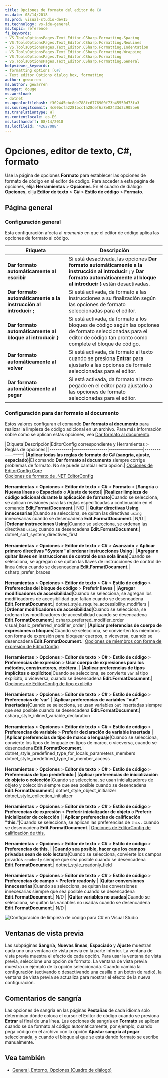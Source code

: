 ```yaml
---
title: Opciones de formato del editor de C#
ms.date: 08/14/2018
ms.prod: visual-studio-dev15
ms.technology: vs-ide-general
ms.topic: reference
f1_keywords:
- VS.ToolsOptionsPages.Text_Editor.CSharp.Formatting.Spacing
- VS.ToolsOptionsPages.Text_Editor.CSharp.Formatting.NewLines
- VS.ToolsOptionsPages.Text_Editor.CSharp.Formatting.Indentation
- VS.ToolsOptionsPages.Text_Editor.CSharp.Formatting.Wrapping
- VS.ToolsOptionsPages.Text_Editor.CSharp.Formatting
- VS.ToolsOptionsPages.Text_Editor.CSharp.Formatting.General
helpviewer_keywords:
- formatting options [C#]
- Text editor Options dialog box, formatting
author: gewarren
ms.author: gewarren
manager: douge
ms.workload:
- dotnet
ms.openlocfilehash: f302445ebc8de788fc6776900f73b45550d73fa3
ms.sourcegitcommit: 4c60bcfa2281bcc1a28def6a8e02433d2c905be6
ms.translationtype: HT
ms.contentlocale: es-ES
ms.lasthandoff: 08/14/2018
ms.locfileid: "42627088"
---
```

# <a name="options-text-editor-c-formatting"></a>Opciones, editor de texto, C#, formato

Use la página de opciones **Formato** para establecer las opciones de formato de código en el editor de código. Para acceder a esta página de opciones, elija **Herramientas** > **Opciones**. En el cuadro de diálogo **Opciones**, elija **Editor de texto** > **C#** > **Estilo de código** > **Formato**.

## <a name="general-page"></a>Página general

### <a name="general-settings"></a>Configuración general

Esta configuración afecta al *momento* en que el editor de código aplica las opciones de formato al código.

|Etiqueta|Descripción|
|-----------|-----------------|
|**Dar formato automáticamente al escribir**|Si está desactivada, las opciones **Dar formato automáticamente a la instrucción al introducir ;** y **Dar formato automáticamente al bloque al introducir }** están desactivadas.|
|**Dar formato automáticamente a la instrucción al introducir ;**|Si está activada, da formato a las instrucciones a su finalización según las opciones de formato seleccionadas para el editor.|
|**Dar formato automáticamente al bloque al introducir }**|Si está activada, da formato a los bloques de código según las opciones de formato seleccionadas para el editor de código tan pronto como complete el bloque de código.|
|**Dar formato automáticamente al volver**|Si está activada, da formato al texto cuando se presiona **Entrar** para ajustarlo a las opciones de formato seleccionadas para el editor.|
|**Dar formato automáticamente al pegar**|Si está activada, da formato al texto pegado en el editor para ajustarlo a las opciones de formato seleccionadas para el editor.|

### <a name="format-document-settings"></a>Configuración para dar formato al documento

Estos valores configuran el comando **Dar formato al documento** para realizar la limpieza de código adicional en un archivo. Para más información sobre cómo se aplican estas opciones, vea [Dar formato al documento](../code-styles-and-quick-actions.md#format-document-command).

|Etiqueta|Descripción|EditorConfig correspondiente y Herramientas > Reglas de opciones|
|-----------|-----------------|-----------------|-----------------|
|**Aplicar todas las reglas de formato de C# (sangría, ajuste, espaciado)**|El comando **Dar formato al documento** siempre corrige problemas de formato. No se puede cambiar esta opción.| [Opciones de EditorConfig Core](../../ide/create-portable-custom-editor-options.md)<br/>[Opciones de formato de .NET EditorConfig](../../ide/editorconfig-code-style-settings-reference.md#formatting-conventions)<br/><br/>**Herramientas** > **Opciones** > **Editor de texto** > **C#** > **Formato** > [**Sangría** o **Nuevas líneas** o **Espaciado** o **Ajuste de texto**]|
|**Realizar limpieza de código adicional durante la aplicación de formato**|Cuando se selecciona, se aplican revisiones para las reglas especificadas a continuación en el comando **Edit.FormatDocument**.| N/D |
|**Quitar directivas Using innecesarias**|Cuando se selecciona, se quitan las directivas `using` innecesarias cuando se desencadena **Edit.FormatDocument**.| N/D |
|**Ordenar instrucciones Using**|Cuando se selecciona, se ordenan las directivas `using` cuando se desencadena **Edit.FormatDocument**.| dotnet_sort_system_directives_first<br/><br/>**Herramientas** > **Opciones** > **Editor de texto** > **C#** > **Avanzado** > **Aplicar primero directivas "System" al ordenar instrucciones Using** |
|**Agregar o quitar llaves en instrucciones de control de una sola línea**|Cuando se selecciona, se agregan o se quitan las llaves de instrucciones de control de línea única cuando se desencadena **Edit.FormatDocument**.| csharp_prefer_braces<br/><br/>**Herramientas** > **Opciones** > **Editor de texto** > **C#** > **Estilo de código** > **Preferencias del bloque de código** > **Preferir llaves** |
|**Agregar modificadores de accesibilidad**|Cuando se selecciona, se agregan los modificadores de accesibilidad que faltan cuando se desencadena **Edit.FormatDocument**.| dotnet_style_require_accessibility_modifiers |
|**Ordenar modificadores de accesibilidad**|Cuando se selecciona, se ordenan los modificadores de accesibilidad cuando se desencadena **Edit.FormatDocument**.| csharp_preferred_modifier_order<br/>visual_basic_preferred_modifier_order |
|**Aplicar preferencias de cuerpo de expresiones o bloques**|Cuando se selecciona, se convierten los miembros con forma de expresión para bloquear cuerpos, o viceversa, cuando se desencadena **Edit.FormatDocument**.| [Opciones de miembros con forma de expresión de EditorConfig](../../ide/editorconfig-code-style-settings-reference.md#expression_bodied_members)<br/><br/>**Herramientas** > **Opciones** > **Editor de texto** > **C#** > **Estilo de código** > **Preferencias de expresión** > **Usar cuerpo de expresiones para los métodos, constructores, etcétera.**  |
|**Aplicar preferencias de tipos implícitos o explícitos**|Cuando se selecciona, se convierte `var` al tipo explícito, o viceversa, cuando se desencadena **Edit.FormatDocument**.| [Opciones de EditorConfig de tipo explícito](../../ide/editorconfig-code-style-settings-reference.md#implicit-and-explicit-types)<br/><br/>**Herramientas** > **Opciones** > **Editor de texto** > **C#** > **Estilo de código** > **Preferencias de 'var'**  |
|**Aplicar preferencias de variables "out" insertadas**|Cuando se selecciona, se usan variables `out` insertadas siempre que sea posible cuando se desencadena **Edit.FormatDocument**.| csharp_style_inlined_variable_declaration<br/><br/>**Herramientas** > **Opciones** > **Editor de texto** > **C#** > **Estilo de código** > **Preferencias de variable** > **Preferir declaración de variable insertada** |
|**Aplicar preferencias de tipo de marco o lenguaje**|Cuando se selecciona, convierte los tipos de lenguaje en tipos de marco, o viceversa, cuando se desencadena **Edit.FormatDocument**.| dotnet_style_predefined_type_for_locals_parameters_members<br/>dotnet_style_predefined_type_for_member_access<br/><br/>**Herramientas** > **Opciones** > **Editor de texto** > **C#** > **Estilo de código** > **Preferencias de tipo predefinido** |
|**Aplicar preferencias de inicialización de objeto o colección**|Cuando se selecciona, se usan inicializadores de objeto y colección siempre que sea posible cuando se desencadena **Edit.FormatDocument**.| dotnet_style_object_initializer<br/>dotnet_style_collection_initializer<br/><br/>**Herramientas** > **Opciones** > **Editor de texto** > **C#** > **Estilo de código** > **Preferencias de expresión** > **Preferir inicializador de objeto** o **Preferir inicializador de colección** |
|**Aplicar preferencias de calificación "this."**|Cuando se selecciona, se aplican las preferencias de `this.` cuando se desencadena **Edit.FormatDocument**.| [Opciones de EditorConfig de calificación de this.](../../ide/editorconfig-code-style-settings-reference.md#this_and_me)<br/><br/>**Herramientas** > **Opciones** > **Editor de texto** > **C#** > **Estilo de código** > **Preferencias de this.**  |
|**Cuando sea posible, hacer que los campos privados sean de solo lectura**|Cuando se selecciona, convierte los campos privados `readonly` siempre que sea posible cuando se desencadena **Edit.FormatDocument**.| dotnet_style_readonly_field<br/><br/>**Herramientas** > **Opciones** > **Editor de texto** > **C#** > **Estilo de código** > **Preferencias de campo** > **Preferir readonly** |
|**Quitar conversiones innecesarias**|Cuando se selecciona, se quitan las conversiones innecesarias siempre que sea posible cuando se desencadena **Edit.FormatDocument**.| N/D |
|**Quitar variables no usadas**|Cuando se selecciona, se quitan las variables no usadas cuando se desencadena **Edit.FormatDocument**.| N/D |

![Configuración de limpieza de código para C# en Visual Studio](media/format-document-settings.png)

## <a name="preview-windows"></a>Ventanas de vista previa

Las subpáginas **Sangría**, **Nuevas líneas**, **Espaciado** y **Ajuste** muestran cada uno una ventana de vista previa en la parte inferior. La ventana de vista previa muestra el efecto de cada opción. Para usar la ventana de vista previa, seleccione una opción de formato. La ventana de vista previa muestra un ejemplo de la opción seleccionada. Cuando cambia la configuración (activando o desactivando una casilla o un botón de radio), la ventana de vista previa se actualiza para mostrar el efecto de la nueva configuración.

## <a name="indentation-remarks"></a>Comentarios de sangría

Las opciones de sangría en las páginas **Pestañas** de cada idioma solo determinan dónde coloca el cursor el Editor de código cuando se presiona **Entrar** al final de una línea. Las opciones de sangría en **Formato** se aplican cuando se da formato al código automáticamente, por ejemplo, cuando pega código en el archivo con la opción **Ajustar sangría al pegar** seleccionada, y cuando el bloque al que se está dando formato se escribe manualmente.

## <a name="see-also"></a>Vea también

- [General, Entorno, Opciones (Cuadro de diálogo)](../../ide/reference/general-environment-options-dialog-box.md)